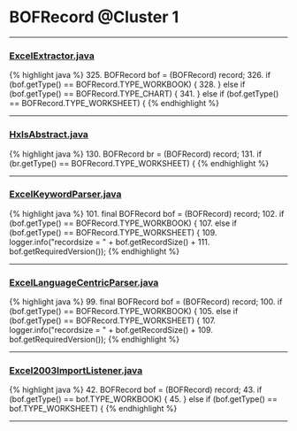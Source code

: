 # BOFRecord @Cluster 1

***

### [ExcelExtractor.java](https://searchcode.com/codesearch/view/111785559/)
{% highlight java %}
325. BOFRecord bof = (BOFRecord) record;
326. if (bof.getType() == BOFRecord.TYPE_WORKBOOK) {
328. } else if (bof.getType() == BOFRecord.TYPE_CHART) {
341. } else if (bof.getType() == BOFRecord.TYPE_WORKSHEET) {
{% endhighlight %}

***

### [HxlsAbstract.java](https://searchcode.com/codesearch/view/68613461/)
{% highlight java %}
130. BOFRecord br = (BOFRecord) record;
131. if (br.getType() == BOFRecord.TYPE_WORKSHEET) {
{% endhighlight %}

***

### [ExcelKeywordParser.java](https://searchcode.com/codesearch/view/12440040/)
{% highlight java %}
101. final BOFRecord bof = (BOFRecord) record;
102. if (bof.getType() == BOFRecord.TYPE_WORKBOOK) {
107. else if (bof.getType() == BOFRecord.TYPE_WORKSHEET) {
109.         logger.info("recordsize = " + bof.getRecordSize() + 
111.                 bof.getRequiredVersion());
{% endhighlight %}

***

### [ExcelLanguageCentricParser.java](https://searchcode.com/codesearch/view/12440043/)
{% highlight java %}
99. final BOFRecord bof = (BOFRecord) record;
100. if (bof.getType() == BOFRecord.TYPE_WORKBOOK) {
105. else if (bof.getType() == BOFRecord.TYPE_WORKSHEET) {
107.         logger.info("recordsize = " + bof.getRecordSize() + 
109.                 bof.getRequiredVersion());
{% endhighlight %}

***

### [Excel2003ImportListener.java](https://searchcode.com/codesearch/view/92669296/)
{% highlight java %}
42. BOFRecord bof = (BOFRecord) record;
43. if (bof.getType() == bof.TYPE_WORKBOOK) {
45. } else if (bof.getType() == bof.TYPE_WORKSHEET) {
{% endhighlight %}

***

